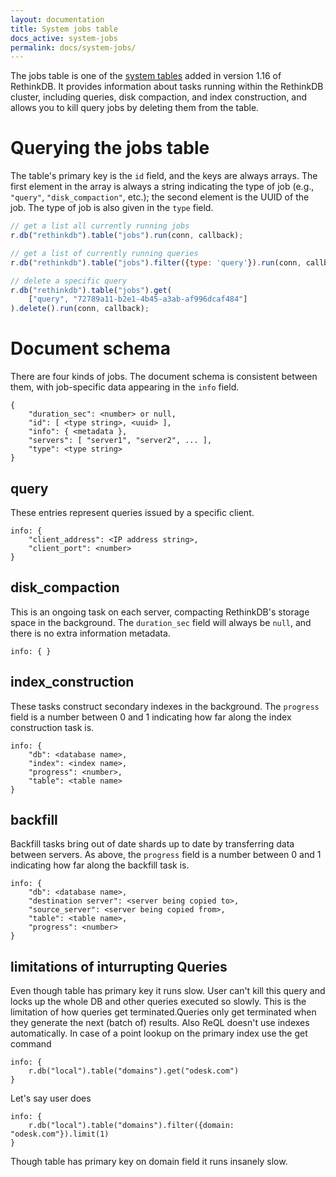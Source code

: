 ```yaml
---
layout: documentation
title: System jobs table
docs_active: system-jobs
permalink: docs/system-jobs/
---
```


The jobs table is one of the [system tables][st] added in version 1.16 of RethinkDB. It provides information about tasks running within the RethinkDB cluster, including queries, disk compaction, and index construction, and allows you to kill query jobs by deleting them from the table.

[st]: /docs/system-tables/

# Querying the jobs table #

The table's primary key is the `id` field, and the keys are always arrays. The first element in the array is always a string indicating the type of job (e.g., `"query"`, `"disk_compaction"`, etc.); the second element is the UUID of the job. The type of job is also given in the `type` field.

```js
// get a list all currently running jobs
r.db("rethinkdb").table("jobs").run(conn, callback);

// get a list of currently running queries
r.db("rethinkdb").table("jobs").filter({type: 'query'}).run(conn, callback);

// delete a specific query
r.db("rethinkdb").table("jobs").get(
    ["query", "72789a11-b2e1-4b45-a3ab-af996dcaf484"]
).delete().run(conn, callback);
```

# Document schema #

There are four kinds of jobs. The document schema is consistent between them, with job-specific data appearing in the `info` field.

```
{
    "duration_sec": <number> or null,
    "id": [ <type string>, <uuid> ],
    "info": { <metadata },
    "servers": [ "server1", "server2", ... ],
    "type": <type string>
}
```

## query ##

These entries represent queries issued by a specific client.

```
info: {
    "client_address": <IP address string>,
    "client_port": <number>
}
```

## disk_compaction ##

This is an ongoing task on each server, compacting RethinkDB's storage space in the background. The `duration_sec` field will always be `null`, and there is no extra information metadata.

```
info: { }
```

## index_construction ##

These tasks construct secondary indexes in the background. The `progress` field is a number between 0 and 1 indicating how far along the index construction task is.

```
info: {
    "db": <database name>,
    "index": <index name>,
    "progress": <number>,
    "table": <table name>
}
```

## backfill ##

Backfill tasks bring out of date shards up to date by transferring data between servers. As above, the `progress` field is a number between 0 and 1 indicating how far along the backfill task is.

```
info: {
    "db": <database name>,
    "destination server": <server being copied to>,
    "source_server": <server being copied from>,
    "table": <table name>,
    "progress": <number>
}
```
## limitations of inturrupting Queries ##

Even though table has primary key it runs slow. User can't kill this query and locks up the whole DB and other queries executed so slowly. 
This is the limitation of how queries get terminated.Queries only get terminated when they generate the next (batch of) results.
Also ReQL doesn't use indexes automatically. 
In case of a point lookup on the primary index use the get command

```
info: {
    r.db("local").table("domains").get("odesk.com")
}
```
Let's say user does

```
info: {
    r.db("local").table("domains").filter({domain: "odesk.com"}).limit(1)
}
```
Though table has primary key on domain field it runs insanely slow.
